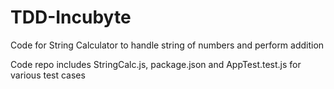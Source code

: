 # TDD-Incubyte
Code for String Calculator to handle string of numbers and perform addition

Code repo includes StringCalc.js, package.json and AppTest.test.js for various test cases
